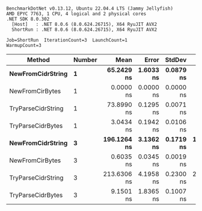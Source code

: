 ```

BenchmarkDotNet v0.13.12, Ubuntu 22.04.4 LTS (Jammy Jellyfish)
AMD EPYC 7763, 1 CPU, 4 logical and 2 physical cores
.NET SDK 8.0.302
  [Host]   : .NET 8.0.6 (8.0.624.26715), X64 RyuJIT AVX2
  ShortRun : .NET 8.0.6 (8.0.624.26715), X64 RyuJIT AVX2

Job=ShortRun  IterationCount=3  LaunchCount=1  
WarmupCount=3  

```
| Method             | Number | Mean        | Error     | StdDev    | Min         | Max         | Allocated |
|------------------- |------- |------------:|----------:|----------:|------------:|------------:|----------:|
| **NewFromCidrString**  | **1**      |  **65.2429 ns** | **1.6033 ns** | **0.0879 ns** |  **65.1463 ns** |  **65.3182 ns** |         **-** |
| NewFromCirBytes    | 1      |   0.0000 ns | 0.0000 ns | 0.0000 ns |   0.0000 ns |   0.0000 ns |         - |
| TryParseCidrString | 1      |  73.8990 ns | 0.1295 ns | 0.0071 ns |  73.8937 ns |  73.9071 ns |         - |
| TryParseCidrBytes  | 1      |   3.0434 ns | 0.1942 ns | 0.0106 ns |   3.0328 ns |   3.0541 ns |         - |
| **NewFromCidrString**  | **3**      | **196.1264 ns** | **3.1362 ns** | **0.1719 ns** | **195.9706 ns** | **196.3108 ns** |         **-** |
| NewFromCirBytes    | 3      |   0.6035 ns | 0.0345 ns | 0.0019 ns |   0.6023 ns |   0.6056 ns |         - |
| TryParseCidrString | 3      | 213.6306 ns | 4.1958 ns | 0.2300 ns | 213.3794 ns | 213.8308 ns |         - |
| TryParseCidrBytes  | 3      |   9.1501 ns | 1.8365 ns | 0.1007 ns |   9.0344 ns |   9.2178 ns |         - |
